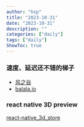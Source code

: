 ```yaml
---
author: "hxp"
title: "2023-10-31"
date: "2023-10-31"
description: ""
categories: ["daily"]
tags: ["daily"]
ShowToc: true
---
```

### 速度、延迟还不错的梯子
- [风之谷](https://fengzg.net/#/register)
- [balala.io](https://balala.io/auth/register)

### react native 3D preview
[react-native_3d_store](https://github.com/alexandrius/react-native_3d_store)